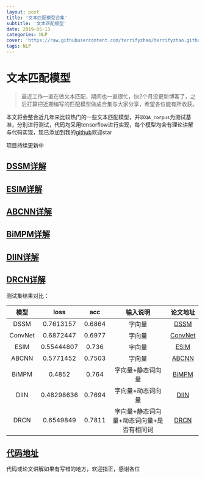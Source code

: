```yaml
---
layout: post
title: '文本匹配模型合集'
subtitle: '文本匹配模型'
date: 2019-05-13
categories: NLP
cover: 'https://raw.githubusercontent.com/terrifyzhao/terrifyzhao.github.io/master/assets/img/2019-05-13-%E6%96%87%E6%9C%AC%E5%8C%B9%E9%85%8D%E6%A8%A1%E5%9E%8B%E5%90%88%E9%9B%86/cover.jpg'
tags: NLP
---
```



# 文本匹配模型

> 最近工作一直在做文本匹配，期间也一直很忙，快2个月没更新博客了，之后打算把近期编写的匹配模型做成合集与大家分享，希望各位能有所收获。

本文将会整合近几年来比较热门的一些文本匹配模型，并以`QA_corpus`为测试基准，分别进行测试，代码均采用tensorflow进行实现，每个模型均会有理论讲解与代码实现，现已添加到我的[github](https://github.com/terrifyzhao/text_matching)欢迎star

项目持续更新中

## [DSSM详解](https://terrifyzhao.github.io/2019/05/14/%E6%96%87%E6%9C%AC%E5%8C%B9%E9%85%8D%E6%A8%A1%E5%9E%8B%E4%B9%8BDSSM.html)
## [ESIM详解](https://terrifyzhao.github.io/2019/05/20/%E6%96%87%E6%9C%AC%E5%8C%B9%E9%85%8D%E6%A8%A1%E5%9E%8B%E4%B9%8BESIM.html)
## [ABCNN详解](https://terrifyzhao.github.io/2019/05/13/%E6%96%87%E6%9C%AC%E5%8C%B9%E9%85%8D%E6%A8%A1%E5%9E%8B%E4%B9%8BABCNN.html)
## [BiMPM详解](https://terrifyzhao.github.io/2019/03/19/BiMPM%E8%AE%BA%E6%96%87%E8%A7%A3%E8%AF%BB.html)
## [DIIN详解](https://terrifyzhao.github.io/2019/05/30/%E6%96%87%E6%9C%AC%E5%8C%B9%E9%85%8D%E6%A8%A1%E5%9E%8B%E4%B9%8BDIIN.html)
## [DRCN详解](https://terrifyzhao.github.io/2019/05/30/%E6%96%87%E6%9C%AC%E5%8C%B9%E9%85%8D%E6%A8%A1%E5%9E%8B%E4%B9%8BDRCN.html)

测试集结果对比：


模型 | loss | acc | 输入说明 | 论文地址
:-: | :-: | :-: | :-: | :-: |
DSSM | 0.7613157 | 0.6864 | 字向量 | [DSSM](https://posenhuang.github.io/papers/cikm2013_DSSM_fullversion.pdf) |
ConvNet | 0.6872447 | 0.6977 | 字向量 | [ConvNet](http://citeseerx.ist.psu.edu/viewdoc/download?doi=10.1.1.723.6492&rep=rep1&type=pdf) |
ESIM | 0.55444807| 0.736 | 字向量 | [ESIM](https://arxiv.org/pdf/1609.06038.pdf) |
ABCNN | 0.5771452| 0.7503 | 字向量 | [ABCNN](https://arxiv.org/pdf/1512.05193.pdf) |
BiMPM | 0.4852| 0.764 | 字向量+静态词向量 | [BiMPM](https://arxiv.org/pdf/1702.03814.pdf) |
DIIN | 0.48298636| 0.7694 | 字向量+动态词向量 | [DIIN](https://arxiv.org/pdf/1709.04348.pdf) |
DRCN | 0.6549849 | 0.7811 | 字向量+静态词向量+动态词向量+是否有相同词 | [DRCN](https://arxiv.org/pdf/1805.11360.pdf) |

## [代码地址](https://github.com/terrifyzhao/text_matching)

代码或论文讲解如果有写错的地方，欢迎指正，感谢各位
